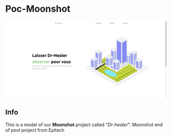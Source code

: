Poc-Moonshot
===

![Image](picture/home.png)

## Info

This is a model of our **Moonshot** project called "*Dr-healer*". Moonshot end of pool project from Epitech 
